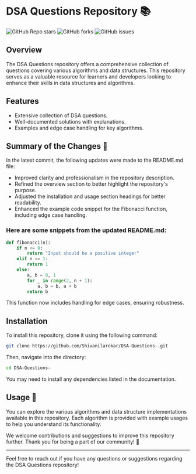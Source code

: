 # DSA Questions Repository 📚

![GitHub Repo stars](https://img.shields.io/github/stars/Shivanilarokar/DSA-Questions-) ![GitHub forks](https://img.shields.io/github/forks/Shivanilarokar/DSA-Questions-) ![GitHub issues](https://img.shields.io/github/issues/Shivanilarokar/DSA-Questions-)

## Overview
The DSA Questions repository offers a comprehensive collection of questions covering various algorithms and data structures. This repository serves as a valuable resource for learners and developers looking to enhance their skills in data structures and algorithms.

## Features
- Extensive collection of DSA questions.
- Well-documented solutions with explanations.
- Examples and edge case handling for key algorithms.

## Summary of the Changes 📝
In the latest commit, the following updates were made to the README.md file:
- Improved clarity and professionalism in the repository description.
- Refined the overview section to better highlight the repository's purpose.
- Adjusted the installation and usage section headings for better readability.
- Enhanced the example code snippet for the Fibonacci function, including edge case handling.

### Here are some snippets from the updated README.md:
```python
def fibonacci(n):
    if n <= 0:
        return "Input should be a positive integer"
    elif n == 1:
        return 1
    else:
        a, b = 0, 1
        for _ in range(2, n + 1):
            a, b = b, a + b
        return b
```
This function now includes handling for edge cases, ensuring robustness.

## Installation
To install this repository, clone it using the following command:
```bash
git clone https://github.com/Shivanilarokar/DSA-Questions-.git
```
Then, navigate into the directory:
```bash
cd DSA-Questions-
```
You may need to install any dependencies listed in the documentation.

## Usage 📖
You can explore the various algorithms and data structure implementations available in this repository. Each algorithm is provided with example usages to help you understand its functionality.

We welcome contributions and suggestions to improve this repository further. Thank you for being a part of our community! 🎉

--- 

Feel free to reach out if you have any questions or suggestions regarding the DSA Questions repository!